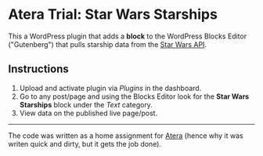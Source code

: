 # Atera Trial: Star Wars Starships

This a WordPress plugin that adds a **block** to the WordPress Blocks Editor ("Gutenberg") that pulls starship data from the [Star Wars API](https://swapi.dev/).

## Instructions
1. Upload and activate plugin via *Plugins* in the dashboard.
2. Go to any post/page and using the Blocks Editor look for the **Star Wars Starships** block under the *Text* category.
3. View data on the published live page/post.

---

The code was written as a home assignment for [Atera](https://www.atera.com/) (hence why it was writen quick and dirty, but it gets the job done).

